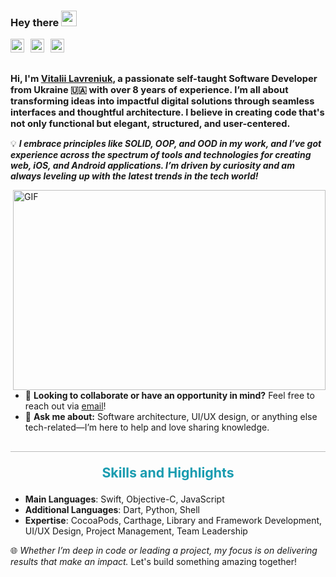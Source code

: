 ### Hey there <img src="https://media.giphy.com/media/hvRJCLFzcasrR4ia7z/giphy.gif" width="25px">
<a href="https://www.instagram.com/vitaliislife/">
  <img align="left" alt="Vitalii's Instagram" width="22px" src="https://raw.githubusercontent.com/hussainweb/hussainweb/main/icons/instagram.png" style="margin-right: 10px;" />
</a>
<a href="https://twitter.com/just_vitalii">
  <img align="left" alt="Vitalii Lavreniuk | Twitter" width="22px" src="https://cdn.simpleicons.org/x/000000" style="margin-right: 10px;" />
</a>
<a href="https://www.linkedin.com/in/vitalii-lavreniuk-29115112b/">
  <img align="left" alt="Vitalii's LinkedIN" width="22px" src="https://cdn.simpleicons.org/linkedin/0A66C2" style="margin-right: 10px;"/>
</a>

<br />
<br />

<h1 style="font-size:11pt">
Hi, I'm <a href="https://www.linkedin.com/in/vitalii-lavreniuk-29115112b/">Vitalii Lavreniuk</a>, a passionate self-taught Software Developer from Ukraine 🇺🇦 with over 8 years of experience. I’m all about transforming ideas into impactful digital solutions through seamless interfaces and thoughtful architecture. I believe in creating code that's not only functional but elegant, structured, and user-centered.
</h1>

💡 ***I embrace principles like SOLID, OOP, and OOD in my work, and I’ve got experience across the spectrum of tools and technologies for creating web, iOS, and Android applications. I’m driven by curiosity and am always leveling up with the latest trends in the tech world!***

  <img align="right" alt="GIF" src="https://github.com/abhisheknaiidu/abhisheknaiidu/blob/master/code.gif?raw=true" width="500" height="320" />
  
- 💼 **Looking to collaborate or have an opportunity in mind?** Feel free to reach out via [email](mailto:lavreniuk.vitalii@gmail.com)!
- 💬 **Ask me about:** Software architecture, UI/UX design, or anything else tech-related—I’m here to help and love sharing knowledge.

<h3 style="border-top: 1px solid #bbb; color: rgb(26, 156, 176); font-weight: bold; font-size:16pt; padding-top: 20px;" align="center"> Skills and Highlights </h3>

- **Main Languages**: Swift, Objective-C, JavaScript
- **Additional Languages**: Dart, Python, Shell
- **Expertise**: CocoaPods, Carthage, Library and Framework Development, UI/UX Design, Project Management, Team Leadership

🌐 *Whether I’m deep in code or leading a project, my focus is on delivering results that make an impact.* Let's build something amazing together!
